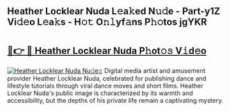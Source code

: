 ## Heather Locklear Nuda L𝚎a𝚔ed N𝚞𝚍e - Part-y1Z Vi𝚍𝚎o L𝚎a𝚔s - H𝚘𝚝 O𝚗𝚕yf𝚊ns P𝚑𝚘tos jgYKR

# <h2><a href="http://kfanqu1.oniu.top/?m=Heather+Locklear+Nuda">🔗👉 🔴 Heather Locklear Nuda P𝚑ot𝚘𝚜 V𝚒d𝚎o</a></h2>

[![Heather Locklear Nuda Nu𝚍e𝚜](https://i.imgur.com/0qMVB7G.gif)](http://kfanqu1.oniu.top/?m=Heather+Locklear+Nuda)
Digital media artist and amusement provider Heather Locklear Nuda, celebrated for publishing dance and lifestyle tutorials through viral dance moves and short films. Heather Locklear Nuda's public image is characterized by its warmth and accessibility, but the depths of his private life remain a captivating mystery.  

